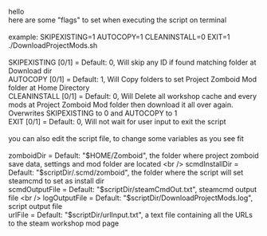 hello <br />
here are some "flags" to set when executing the script on terminal <br />
<br />
example: SKIPEXISTING=1 AUTOCOPY=1 CLEANINSTALL=0 EXIT=1 ./DownloadProjectMods.sh <br />
<br />
SKIPEXISTING  [0/1] = Default: 0, Will skip any ID if found matching folder at Download dir <br />
AUTOCOPY      [0/1] = Default: 1, Will Copy folders to set Project Zomboid Mod folder at Home Directory <br />
CLEANINSTALL  [0/1] = Default: 0, Will Delete all workshop cache and every mods at Project Zomboid Mod folder then download it all over again. Overwrites SKIPEXISTING to 0 and AUTOCOPY to 1 <br />
EXIT          [0/1] = Default: 0, Will not wait for user input to exit the script <br />
<br />
you can also edit the script file, to change some variables as you see fit <br />
<br /> 
zomboidDir          = Default: "$HOME/Zomboid", the folder where project zomboid save data, settings and mod folder are located <br />
scmdInstallDir      = Default: "$scriptDir/.scmd/zomboid", the folder where the script will set steamcmd to set as install dir <br />
scmdOutputFile      = Default: "$scriptDir/steamCmdOut.txt", steamcmd output file <br />
logOutputFile       = Default: "$scriptDir/DownloadProjectMods.log", script output file <br />
urlFile             = Default: "$scriptDir/urlInput.txt", a text file containing all the URLs to the steam workshop mod page <br />
<br />
